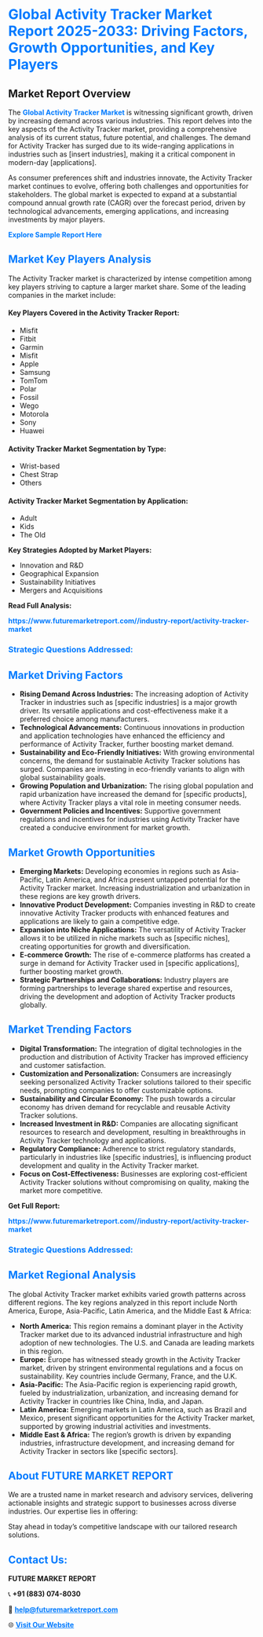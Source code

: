 <h1 style="color: #007BFF;">Global Activity Tracker Market Report 2025-2033: Driving Factors, Growth Opportunities, and Key Players</h1>

<section id="overview">
<h2>Market Report Overview</h2>
<p>The <a href="https://www.futuremarketreport.com//industry-report/activity-tracker-market" style="color: #007BFF; text-decoration: none;"><strong>Global Activity Tracker Market</strong></a> is witnessing significant growth, driven by increasing demand across various industries. This report delves into the key aspects of the Activity Tracker market, providing a comprehensive analysis of its current status, future potential, and challenges. The demand for Activity Tracker has surged due to its wide-ranging applications in industries such as [insert industries], making it a critical component in modern-day [applications].</p>
<p>As consumer preferences shift and industries innovate, the Activity Tracker market continues to evolve, offering both challenges and opportunities for stakeholders. The global market is expected to expand at a substantial compound annual growth rate (CAGR) over the forecast period, driven by technological advancements, emerging applications, and increasing investments by major players.</p>
</section>

<section id="overview">
<p><a href="https://www.futuremarketreport.com//request-sample/reportId=88955" style="color: #007BFF; text-decoration: none;"><strong>Explore Sample Report Here</strong></a></p>
</section>

<section id="key-players">
<h2 style="color: #007BFF;">Market Key Players Analysis</h2>
<p>The Activity Tracker market is characterized by intense competition among key players striving to capture a larger market share. Some of the leading companies in the market include:</p>
<h4>Key Players Covered in the Activity Tracker Report:</h4>
<ul><li>Misfit</li><li>Fitbit</li><li>Garmin</li><li>Misfit</li><li>Apple</li><li>Samsung</li><li>TomTom</li><li>Polar</li><li>Fossil</li><li>Wego</li><li>Motorola</li><li>Sony</li><li>Huawei</li></ul>
<h4>Activity Tracker Market Segmentation by Type:</h4>
<ul><li>Wrist-based</li><li>Chest Strap</li><li>Others</li></ul>

<h4>Activity Tracker Market Segmentation by Application:</h4>
<ul><li>Adult</li><li>Kids</li><li>The Old</li></ul>
<p><strong>Key Strategies Adopted by Market Players:</strong></p>
<ul>
<li>Innovation and R&D</li>
<li>Geographical Expansion</li>
<li>Sustainability Initiatives</li>
<li>Mergers and Acquisitions</li>
</ul>
</section>

<section>
<p><strong>Read Full Analysis: </strong></p><a href="https://www.futuremarketreport.com//industry-report/activity-tracker-market" style="color: #007BFF; text-decoration: none;"><strong>https://www.futuremarketreport.com//industry-report/activity-tracker-market</strong></a>
<h3 style="color: #007BFF;">Strategic Questions Addressed:</h3>
</section>

<section id="driving-factors">
<h2 style="color: #007BFF;">Market Driving Factors</h2>
<ul>
<li><strong>Rising Demand Across Industries:</strong> The increasing adoption of Activity Tracker in industries such as [specific industries] is a major growth driver. Its versatile applications and cost-effectiveness make it a preferred choice among manufacturers.</li>
<li><strong>Technological Advancements:</strong> Continuous innovations in production and application technologies have enhanced the efficiency and performance of Activity Tracker, further boosting market demand.</li>
<li><strong>Sustainability and Eco-Friendly Initiatives:</strong> With growing environmental concerns, the demand for sustainable Activity Tracker solutions has surged. Companies are investing in eco-friendly variants to align with global sustainability goals.</li>
<li><strong>Growing Population and Urbanization:</strong> The rising global population and rapid urbanization have increased the demand for [specific products], where Activity Tracker plays a vital role in meeting consumer needs.</li>
<li><strong>Government Policies and Incentives:</strong> Supportive government regulations and incentives for industries using Activity Tracker have created a conducive environment for market growth.</li>
</ul>
</section>

<section id="growth-opportunities">
<h2 style="color: #007BFF;">Market Growth Opportunities</h2>
<ul>
<li><strong>Emerging Markets:</strong> Developing economies in regions such as Asia-Pacific, Latin America, and Africa present untapped potential for the Activity Tracker market. Increasing industrialization and urbanization in these regions are key growth drivers.</li>
<li><strong>Innovative Product Development:</strong> Companies investing in R&D to create innovative Activity Tracker products with enhanced features and applications are likely to gain a competitive edge.</li>
<li><strong>Expansion into Niche Applications:</strong> The versatility of Activity Tracker allows it to be utilized in niche markets such as [specific niches], creating opportunities for growth and diversification.</li>
<li><strong>E-commerce Growth:</strong> The rise of e-commerce platforms has created a surge in demand for Activity Tracker used in [specific applications], further boosting market growth.</li>
<li><strong>Strategic Partnerships and Collaborations:</strong> Industry players are forming partnerships to leverage shared expertise and resources, driving the development and adoption of Activity Tracker products globally.</li>
</ul>
</section>

<section id="trending-factors">
<h2 style="color: #007BFF;">Market Trending Factors</h2>
<ul>
<li><strong>Digital Transformation:</strong> The integration of digital technologies in the production and distribution of Activity Tracker has improved efficiency and customer satisfaction.</li>
<li><strong>Customization and Personalization:</strong> Consumers are increasingly seeking personalized Activity Tracker solutions tailored to their specific needs, prompting companies to offer customizable options.</li>
<li><strong>Sustainability and Circular Economy:</strong> The push towards a circular economy has driven demand for recyclable and reusable Activity Tracker solutions.</li>
<li><strong>Increased Investment in R&D:</strong> Companies are allocating significant resources to research and development, resulting in breakthroughs in Activity Tracker technology and applications.</li>
<li><strong>Regulatory Compliance:</strong> Adherence to strict regulatory standards, particularly in industries like [specific industries], is influencing product development and quality in the Activity Tracker market.</li>
<li><strong>Focus on Cost-Effectiveness:</strong> Businesses are exploring cost-efficient Activity Tracker solutions without compromising on quality, making the market more competitive.</li>
</ul>
</section>

<section>
<p><strong>Get Full Report: </strong></p><a href="https://www.futuremarketreport.com//industry-report/activity-tracker-market" style="color: #007BFF; text-decoration: none;"><strong>https://www.futuremarketreport.com//industry-report/activity-tracker-market</strong></a>
<h3 style="color: #007BFF;">Strategic Questions Addressed:</h3>
</section>


<section id="regional-analysis">
<h2 style="color: #007BFF;">Market Regional Analysis</h2>
<p>The global Activity Tracker market exhibits varied growth patterns across different regions. The key regions analyzed in this report include North America, Europe, Asia-Pacific, Latin America, and the Middle East & Africa:</p>
<ul>
<li><strong>North America:</strong> This region remains a dominant player in the Activity Tracker market due to its advanced industrial infrastructure and high adoption of new technologies. The U.S. and Canada are leading markets in this region.</li>
<li><strong>Europe:</strong> Europe has witnessed steady growth in the Activity Tracker market, driven by stringent environmental regulations and a focus on sustainability. Key countries include Germany, France, and the U.K.</li>
<li><strong>Asia-Pacific:</strong> The Asia-Pacific region is experiencing rapid growth, fueled by industrialization, urbanization, and increasing demand for Activity Tracker in countries like China, India, and Japan.</li>
<li><strong>Latin America:</strong> Emerging markets in Latin America, such as Brazil and Mexico, present significant opportunities for the Activity Tracker market, supported by growing industrial activities and investments.</li>
<li><strong>Middle East & Africa:</strong> The region’s growth is driven by expanding industries, infrastructure development, and increasing demand for Activity Tracker in sectors like [specific sectors].</li>
</ul>
</section>

<footer>
<h2 style="color: #007BFF;">About FUTURE MARKET REPORT</h2>
<p>We are a trusted name in market research and advisory services, delivering actionable insights and strategic support to businesses across diverse industries. Our expertise lies in offering:</p>

<p>Stay ahead in today’s competitive landscape with our tailored research solutions.</p>

<h2 style="color: #007BFF;">Contact Us:</h2>
<p><strong>FUTURE MARKET REPORT</strong></p>
<p>📞 <strong>+91 (883) 074-8030</strong></p>
<p>📧 <strong><a href="mailto:help@futuremarketreport.com" style="color: #007BFF;">help@futuremarketreport.com</a></strong></p>
<p>🌐 <strong><a href="https://www.futuremarketreport.com/" style="color: #007BFF;">Visit Our Website</a></strong></p>
</footer>
